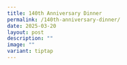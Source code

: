 ```yaml
---
title: 140th Anniversary Dinner
permalink: /140th-anniversary-dinner/
date: 2025-03-20
layout: post
description: ""
image: ""
variant: tiptap
---
```

